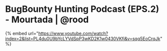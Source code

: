 # BugBounty Hunting Podcast (EPS.2) - Mourtada | @rood

{% embed url="https://www.youtube.com/watch?index=2&list=PL4du0U9bYcLYVdSpP3wKD2K1w0430VKfj&v=sqq5EoCrqJk" %}
